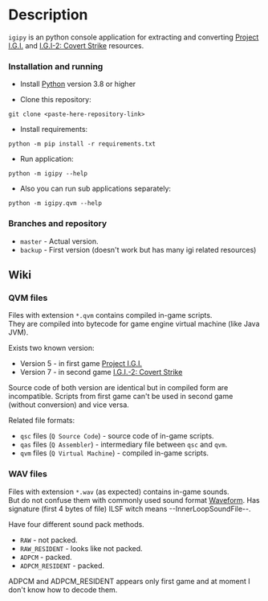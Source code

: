 # Description
`igipy` is an python console application for extracting and converting 
[Project I.G.I.](https://en.wikipedia.org/wiki/Project_I.G.I.) and 
[I.G.I-2: Covert Strike](https://en.wikipedia.org/wiki/I.G.I.-2:_Covert_Strike) resources.

### Installation and running
- Install [Python](https://www.python.org/) version 3.8 or higher

- Clone this repository:
```
git clone <paste-here-repository-link>
```

- Install requirements:
```
python -m pip install -r requirements.txt
```

- Run application:
```
python -m igipy --help
```

- Also you can run sub applications separately:
```
python -m igipy.qvm --help
```

### Branches and repository
- `master` - Actual version.
- `backup` - First version (doesn't work but has many igi related resources)

## Wiki


### QVM files
Files with extension `*.qvm` contains compiled in-game scripts.\
They are compiled into bytecode for game engine virtual machine (like Java JVM).

Exists two known version:
- Version 5 - in first game [Project I.G.I.](https://en.wikipedia.org/wiki/Project_I.G.I.)
- Version 7 - in second game [I.G.I.-2: Covert Strike](https://en.wikipedia.org/wiki/I.G.I.-2:_Covert_Strike)

Source code of both version are identical but in compiled form are incompatible.
Scripts from first game can't be used in second game (without conversion) and vice versa.

Related file formats:
- `qsc` files (`Q Source Code`) - source code of in-game scripts.
- `qas` files (`Q Assembler`) - intermediary file between `qsc` and `qvm`.
- `qvm` files (`Q Virtual Machine`) - compiled in-game scripts.


### WAV files
Files with extension `*.wav` (as expected) contains in-game sounds.\
But do not confuse them with commonly used sound format [Waveform](https://en.wikipedia.org/wiki/WAV).
Has signature (first 4 bytes of file) ILSF witch means --InnerLoopSoundFile--.

Have four different sound pack methods.
- `RAW` - not packed.
- `RAW_RESIDENT` - looks like not packed.
- `ADPCM` - packed.
- `ADPCM_RESIDENT` - packed.

ADPCM and ADPCM_RESIDENT appears only first game and at moment I don't know how to decode them.
